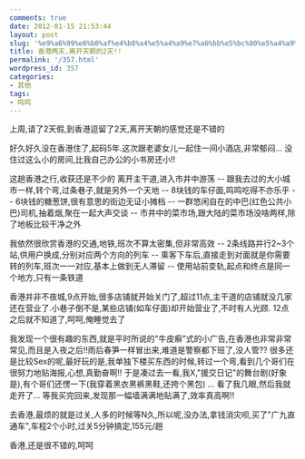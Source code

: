 ```yaml
---
comments: true
date: 2012-01-15 21:53:44
layout: post
slug: '%e9%a6%99%e6%b8%af%e4%b8%a4%e5%a4%a9%e7%a6%bb%e5%bc%80%e5%a4%a9%e6%9c%9d%e7%9a%842%e5%a4%a9'
title: 香港两天,离开天朝的2天!!
permalink: '/357.html'
wordpress_id: 357
categories:
- 其他
tags:
- 鸣鸣
---
```


上周,请了2天假,到香港逗留了2天,离开天朝的感觉还是不错的

好久好久没在香港住了,起码5年.这次跟老婆女儿一起住一间小酒店,非常郁闷... 没住过这么小的房间,比我自己办公的小书房还小!!

这趟香港之行,收获还是不少的
离开主干道,进入市井中游荡 -- 跟我去过的大小城市一样,转个弯,过条巷子,就是另外一个天地
                      -- 8块钱的车仔面,鸣鸣吃得不亦乐乎
                      -- 6块钱的糖葱饼,很有意思的街边无证小摊档
                      -- 一群悠闲自在的中巴(红色公共小巴)司机,抽着烟,聚在一起大声交谈
                      -- 市井中的菜市场,跟大陆的菜市场没啥两样,除了地板比较干净之外

我依然很欣赏香港的交通,地铁,班次不算太密集,但非常高效
                      -- 2条线路并行2~3个站,供用户换成,分别对应两个方向的列车
                      -- 乘客下车后,直接走到对面就是你需要转的列车,班次一一对应,基本上做到无人滞留
                      -- 使用站前变轨,起点和终点是同一个地方,只有一条铁道

香港并非不夜城,9点开始,很多店铺就开始关门了,超过11点,主干道的店铺就没几家还在营业了.小巷子倒不是,某些店铺(如车仔面)却开始营业了,不时有人光顾. 12点之后就不知道了,呵呵,俺睡觉去了

我发现一个很有趣的东西,就是平时所说的"牛皮癣"式的小广告,在香港也非常非常常见,而且是入夜之后!!雨后春笋一样冒出来,难道是警察都下班了,没人管?? 很多还是比较Sex的呢,最好玩的是,我单独下楼买东西的时候,转过一个弯,看到几个哥们在很努力地贴海报,心想,真勤奋啊!! 于是凑过去一看,我X,"援交日记"的舞台剧(好象是),有个哥们还愣一下(我穿着黑衣黑裤黑鞋,还挎个黑包) ... 看了我几眼,然后我就走开了... 等我买完回来,发现那一幅墙满满地贴满了,效率真高啊!!

去香港,最烦的就是过关,人多的时候等N久,所以呢,没办法,拿钱消灾呗,买了"广九直通车",车程2个小时,过关5分钟搞定,155元/趟

香港,还是很不错的,呵呵
